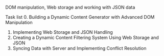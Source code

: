 DOM manipulation, Web storage and working with JSON data

Task list 
0. Building a Dynamic Content Generator with Advanced DOM Manipulation
1. Implementing Web Storage and JSON Handling
2. Creating a Dynamic Content Filtering System Using Web Storage and JSON
3. Syncing Data with Server and Implementing Conflict Resolution

